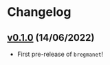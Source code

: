 # Changelog

<!--next-version-placeholder-->

## [v0.1.0](https://github.com/JordanFrecon/bregmanet/releases/tag/v0.1.0) (14/06/2022)

- First pre-release of `bregmanet`!
